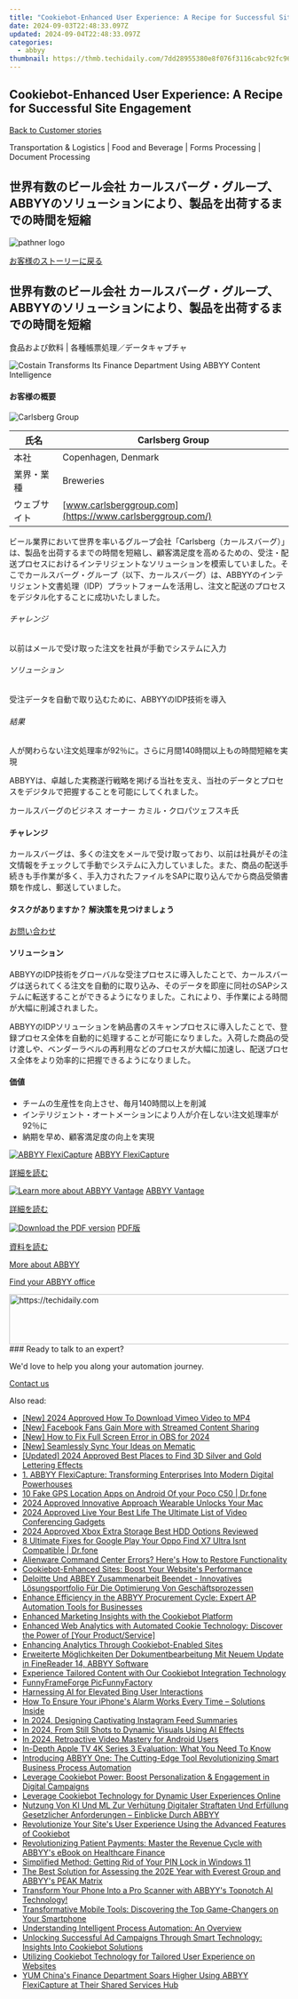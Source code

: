 ```yaml
---
title: "Cookiebot-Enhanced User Experience: A Recipe for Successful Site Engagement"
date: 2024-09-03T22:48:33.097Z
updated: 2024-09-04T22:48:33.097Z
categories:
  - abbyy
thumbnail: https://thmb.techidaily.com/7dd28955380e8f076f3116cabc92fc969f652f83985c018ac1bb6ff108bf9534.jpg
---
```


## Cookiebot-Enhanced User Experience: A Recipe for Successful Site Engagement

[Back to Customer stories](https://tools.techidaily.com/abbyy/products/)

Transportation & Logistics | Food and Beverage | Forms Processing | Document Processing

## 世界有数のビール会社 カールスバーグ・グループ、ABBYYのソリューションにより、製品を出荷するまでの時間を短縮

![pathner logo](https://content.abbyy.com/-/media/project/abbyy/abbyy/logos-white/ja/183853.png?h=40&iar=0&w=120)

[お客様のストーリーに戻る](https://tools.techidaily.com/abbyy/products/)

## 世界有数のビール会社 カールスバーグ・グループ、ABBYYのソリューションにより、製品を出荷するまでの時間を短縮

食品および飲料 | 各種帳票処理／データキャプチャ 

![Costain Transforms Its Finance Department Using ABBYY Content Intelligence](https://static4.abbyy.com/abbyycommedia/36081/15063-carlsberg-556x303.png) 

#### お客様の概要

![Carlsberg Group](https://static5.abbyy.com/abbyycommedia/36017/15064-logo-carlsberg-group.png) 

| 氏名     | Carlsberg Group                                           |
| ------ | --------------------------------------------------------- |
| 本社     | Copenhagen, Denmark                                       |
| 業界・業種  | Breweries                                                 |
| ウェブサイト | [www.carlsberggroup.com](https://www.carlsberggroup.com/) |

ビール業界において世界を率いるグループ会社「Carlsberg（カールスバーグ）」は、製品を出荷するまでの時間を短縮し、顧客満足度を高めるための、受注・配送プロセスにおけるインテリジェントなソリューションを模索していました。そこでカールスバーグ・グループ（以下、カールスバーグ）は、ABBYYのインテリジェント文書処理（IDP）プラットフォームを活用し、注文と配送のプロセスをデジタル化することに成功いたしました。

###### チャレンジ

以前はメールで受け取った注文を社員が手動でシステムに入力

###### ソリューション

受注データを自動で取り込むために、ABBYYのIDP技術を導入

###### 結果

人が関わらない注文処理率が92％に。さらに月間140時間以上もの時間短縮を実現

 ABBYYは、卓越した実務遂行戦略を掲げる当社を支え、当社のデータとプロセスをデジタルで把握することを可能にしてくれました。

 カールスバーグのビジネス オーナー カミル・クロパツェフスキ氏

#### チャレンジ

カールスバーグは、多くの注文をメールで受け取っており、以前は社員がその注文情報をチェックして手動でシステムに入力していました。また、商品の配送手続きも手作業が多く、手入力されたファイルをSAPに取り込んでから商品受領書類を作成し、郵送していました。

#### タスクがありますか？ 解決策を見つけましょう

[お問い合わせ](https://tools.techidaily.com/abbyy/products/) 

#### ソリューション

ABBYYのIDP技術をグローバルな受注プロセスに導入したことで、カールスバーグは送られてくる注文を自動的に取り込み、そのデータを即座に同社のSAPシステムに転送することができるようになりました。これにより、手作業による時間が大幅に削減されました。

ABBYYのIDPソリューションを納品書のスキャンプロセスに導入したことで、登録プロセス全体を自動的に処理することが可能になりました。入荷した商品の受け渡しや、ベンダーラベルの再利用などのプロセスが大幅に加速し、配送プロセス全体をより効率的に把握できるようになりました。

#### 価値

   * チームの生産性を向上させ、毎月140時間以上を削減
   * インテリジェント・オートメーションにより人が介在しない注文処理率が92％に
   * 納期を早め、顧客満足度の向上を実現

[![ABBYY FlexiCapture](https://static2.abbyy.com/abbyycommedia/21380/4-flexicapture.jpg)](https://tools.techidaily.com/abbyy/products/) [ABBYY FlexiCapture](https://tools.techidaily.com/abbyy/products/) 

[詳細を読む](https://tools.techidaily.com/abbyy/products/) 

[![Learn more about ABBYY Vantage](https://static2.abbyy.com/abbyycommedia/24337/mailroom_automation_360x162.jpg)](https://tools.techidaily.com/abbyy/products/) [ABBYY Vantage](https://tools.techidaily.com/abbyy/products/) 

[詳細を読む](https://tools.techidaily.com/abbyy/products/) 

[![Download the PDF version](https://static4.abbyy.com/abbyycommedia/36083/15063-carlsberg-360x162.png)](https://static2.abbyy.com/abbyycommedia/36785/carlsberg-group-breweries-case-study-ja.pdf "PDF版") [PDF版](https://static2.abbyy.com/abbyycommedia/36785/carlsberg-group-breweries-case-study-ja.pdf "PDF版") 

[資料を読む](https://static2.abbyy.com/abbyycommedia/36785/carlsberg-group-breweries-case-study-ja.pdf "PDF版") 

[More about ABBYY](https://tools.techidaily.com/abbyy/products/) 

[Find your ABBYY office](https://tools.techidaily.com/abbyy/products/) 

<!-- affiliate ads begin -->
<a href="https://aligracehair.sjv.io/c/5597632/1868575/19272" target="_top" id="1868575">
  <img src="//a.impactradius-go.com/display-ad/19272-1868575" border="0" alt="https://techidaily.com" width="728" height="90"/>
</a>
<img height="0" width="0" src="https://aligracehair.sjv.io/i/5597632/1868575/19272" style="position:absolute;visibility:hidden;" border="0" />
<!-- affiliate ads end -->
### Ready to talk to an expert?

We'd love to help you along your automation journey.

[Contact us](https://tools.techidaily.com/abbyy/products/)

<ins class="adsbygoogle"
     style="display:block"
     data-ad-format="autorelaxed"
     data-ad-client="ca-pub-7571918770474297"
     data-ad-slot="1223367746"></ins>



<ins class="adsbygoogle"
     style="display:block"
     data-ad-client="ca-pub-7571918770474297"
     data-ad-slot="8358498916"
     data-ad-format="auto"
     data-full-width-responsive="true"></ins>

<span class="atpl-alsoreadstyle">Also read:</span>
<div><ul>
<li><a href="https://vimeo-videos.techidaily.com/new-2024-approved-how-to-download-vimeo-video-to-mp4/"><u>[New] 2024 Approved  How To Download Vimeo Video to MP4</u></a></li>
<li><a href="https://facebook-clips.techidaily.com/new-facebook-fans-gain-more-with-streamed-content-sharing/"><u>[New] Facebook Fans Gain More with Streamed Content Sharing</u></a></li>
<li><a href="https://screen-activity-recording.techidaily.com/new-how-to-fix-full-screen-error-in-obs-for-2024/"><u>[New] How to Fix Full Screen Error in OBS for 2024</u></a></li>
<li><a href="https://extra-approaches.techidaily.com/new-seamlessly-sync-your-ideas-on-mematic/"><u>[New] Seamlessly Sync Your Ideas on Mematic</u></a></li>
<li><a href="https://fox-access.techidaily.com/updated-2024-approved-best-places-to-find-3d-silver-and-gold-lettering-effects/"><u>[Updated] 2024 Approved  Best Places to Find 3D Silver and Gold Lettering Effects</u></a></li>
<li><a href="https://solve-hot.techidaily.com/1-abbyy-flexicapture-transforming-enterprises-into-modern-digital-powerhouses/"><u>1. ABBYY FlexiCapture: Transforming Enterprises Into Modern Digital Powerhouses</u></a></li>
<li><a href="https://android-location.techidaily.com/10-fake-gps-location-apps-on-android-of-your-poco-c50-drfone-by-drfone-virtual/"><u>10 Fake GPS Location Apps on Android Of your Poco C50 | Dr.fone</u></a></li>
<li><a href="https://some-techniques.techidaily.com/2024-approved-innovative-approach-wearable-unlocks-your-mac/"><u>2024 Approved  Innovative Approach  Wearable Unlocks Your Mac</u></a></li>
<li><a href="https://screen-activity-recording.techidaily.com/2024-approved-live-your-best-life-the-ultimate-list-of-video-conferencing-gadgets/"><u>2024 Approved  Live Your Best Life  The Ultimate List of Video Conferencing Gadgets</u></a></li>
<li><a href="https://screen-recording.techidaily.com/2024-approved-xbox-extra-storage-best-hdd-options-reviewed/"><u>2024 Approved  Xbox Extra Storage  Best HDD Options Reviewed</u></a></li>
<li><a href="https://howto.techidaily.com/8-ultimate-fixes-for-google-play-your-oppo-find-x7-ultra-isnt-compatible-drfone-by-drfone-fix-android-problems-fix-android-problems/"><u>8 Ultimate Fixes for Google Play Your Oppo Find X7 Ultra Isnt Compatible | Dr.fone</u></a></li>
<li><a href="https://win-solutions.techidaily.com/alienware-command-center-errors-heres-how-to-restore-functionality/"><u>Alienware Command Center Errors? Here's How to Restore Functionality</u></a></li>
<li><a href="https://solve-hot.techidaily.com/cookiebot-enhanced-sites-boost-your-websites-performance/"><u>Cookiebot-Enhanced Sites: Boost Your Website's Performance</u></a></li>
<li><a href="https://solve-hot.techidaily.com/deloitte-und-abbey-zusammenarbeit-beendet-innovatives-losungsportfolio-fur-die-optimierung-von-geschaftsprozessen/"><u>Deloitte Und ABBEY Zusammenarbeit Beendet - Innovatives Lösungsportfolio Für Die Optimierung Von Geschäftsprozessen</u></a></li>
<li><a href="https://solve-hot.techidaily.com/enhance-efficiency-in-the-abbyy-procurement-cycle-expert-ap-automation-tools-for-businesses/"><u>Enhance Efficiency in the ABBYY Procurement Cycle: Expert AP Automation Tools for Businesses</u></a></li>
<li><a href="https://solve-hot.techidaily.com/enhanced-marketing-insights-with-the-cookiebot-platform/"><u>Enhanced Marketing Insights with the Cookiebot Platform</u></a></li>
<li><a href="https://solve-hot.techidaily.com/enhanced-web-analytics-with-automated-cookie-technology-discover-the-power-of-your-productservice/"><u>Enhanced Web Analytics with Automated Cookie Technology: Discover the Power of [Your Product/Service]</u></a></li>
<li><a href="https://solve-hot.techidaily.com/enhancing-analytics-through-cookiebot-enabled-sites/"><u>Enhancing Analytics Through Cookiebot-Enabled Sites</u></a></li>
<li><a href="https://solve-hot.techidaily.com/erweiterte-moglichkeiten-der-dokumentbearbeitung-mit-neuem-update-in-finereader-14-abbyy-software/"><u>Erweiterte Möglichkeiten Der Dokumentbearbeitung Mit Neuem Update in FineReader 14, ABBYY Software</u></a></li>
<li><a href="https://solve-hot.techidaily.com/experience-tailored-content-with-our-cookiebot-integration-technology/"><u>Experience Tailored Content with Our Cookiebot Integration Technology</u></a></li>
<li><a href="https://extra-hints.techidaily.com/funnyframeforge-picfunnyfactory/"><u>FunnyFrameForge  PicFunnyFactory</u></a></li>
<li><a href="https://tech-revival.techidaily.com/harnessing-ai-for-elevated-bing-user-interactions/"><u>Harnessing AI for Elevated Bing User Interactions</u></a></li>
<li><a href="https://fox-that.techidaily.com/how-to-ensure-your-iphones-alarm-works-every-time-solutions-inside/"><u>How To Ensure Your iPhone's Alarm Works Every Time – Solutions Inside</u></a></li>
<li><a href="https://instagram-clips.techidaily.com/in-2024-designing-captivating-instagram-feed-summaries/"><u>In 2024, Designing Captivating Instagram Feed Summaries</u></a></li>
<li><a href="https://some-knowledge.techidaily.com/in-2024-from-still-shots-to-dynamic-visuals-using-ai-effects/"><u>In 2024, From Still Shots to Dynamic Visuals Using AI Effects</u></a></li>
<li><a href="https://extra-support.techidaily.com/in-2024-retroactive-video-mastery-for-android-users/"><u>In 2024, Retroactive Video Mastery for Android Users</u></a></li>
<li><a href="https://buynow-help.techidaily.com/in-depth-apple-tv-4k-series-3-evaluation-what-you-need-to-know/"><u>In-Depth Apple TV 4K Series 3 Evaluation: What You Need To Know</u></a></li>
<li><a href="https://solve-hot.techidaily.com/introducing-abbyy-one-the-cutting-edge-tool-revolutionizing-smart-business-process-automation/"><u>Introducing ABBYY One: The Cutting-Edge Tool Revolutionizing Smart Business Process Automation</u></a></li>
<li><a href="https://solve-hot.techidaily.com/leverage-cookiebot-power-boost-personalization-and-engagement-in-digital-campaigns/"><u>Leverage Cookiebot Power: Boost Personalization & Engagement in Digital Campaigns</u></a></li>
<li><a href="https://solve-hot.techidaily.com/leverage-cookiebot-technology-for-dynamic-user-experiences-online/"><u>Leverage Cookiebot Technology for Dynamic User Experiences Online</u></a></li>
<li><a href="https://solve-hot.techidaily.com/nutzung-von-ki-und-ml-zur-verhutung-digitaler-straftaten-und-erfullung-gesetzlicher-anforderungen-einblicke-durch-abbyy/"><u>Nutzung Von KI Und ML Zur Verhütung Digitaler Straftaten Und Erfüllung Gesetzlicher Anforderungen – Einblicke Durch ABBYY</u></a></li>
<li><a href="https://solve-hot.techidaily.com/revolutionize-your-sites-user-experience-using-the-advanced-features-of-cookiebot/"><u>Revolutionize Your Site's User Experience Using the Advanced Features of Cookiebot</u></a></li>
<li><a href="https://solve-hot.techidaily.com/revolutionizing-patient-payments-master-the-revenue-cycle-with-abbyys-ebook-on-healthcare-finance/"><u>Revolutionizing Patient Payments: Master the Revenue Cycle with ABBYY's eBook on Healthcare Finance</u></a></li>
<li><a href="https://tech-recovery.techidaily.com/simplified-method-getting-rid-of-your-pin-lock-in-windows-11/"><u>Simplified Method: Getting Rid of Your PIN Lock in Windows 11</u></a></li>
<li><a href="https://solve-hot.techidaily.com/the-best-solution-for-assessing-the-202e-year-with-everest-group-and-abbyys-peak-matrix/"><u>The Best Solution for Assessing the 202E Year with Everest Group and ABBYY's PEAK Matrix</u></a></li>
<li><a href="https://solve-hot.techidaily.com/transform-your-phone-into-a-pro-scanner-with-abbyys-topnotch-ai-technology/"><u>Transform Your Phone Into a Pro Scanner with ABBYY's Topnotch AI Technology!</u></a></li>
<li><a href="https://solve-hot.techidaily.com/transformative-mobile-tools-discovering-the-top-game-changers-on-your-smartphone/"><u>Transformative Mobile Tools: Discovering the Top Game-Changers on Your Smartphone</u></a></li>
<li><a href="https://solve-hot.techidaily.com/understanding-intelligent-process-automation-an-overview/"><u>Understanding Intelligent Process Automation: An Overview</u></a></li>
<li><a href="https://solve-hot.techidaily.com/unlocking-successful-ad-campaigns-through-smart-technology-insights-into-cookiebot-solutions/"><u>Unlocking Successful Ad Campaigns Through Smart Technology: Insights Into Cookiebot Solutions</u></a></li>
<li><a href="https://solve-hot.techidaily.com/utilizing-cookiebot-technology-for-tailored-user-experience-on-websites/"><u>Utilizing Cookiebot Technology for Tailored User Experience on Websites</u></a></li>
<li><a href="https://solve-hot.techidaily.com/yum-chinas-finance-department-soars-higher-using-abbyy-flexicapture-at-their-shared-services-hub/"><u>YUM China's Finance Department Soars Higher Using ABBYY FlexiCapture at Their Shared Services Hub</u></a></li>
</ul></div>
